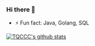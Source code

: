 ### Hi there 👋


- ⚡ Fun fact: Java, Golang, SQL

[![TQCCC's github stats](https://github-readme-stats.vercel.app/api?username=TQCCC)](https://github.com/TQCCC)

<!--
**TQCCC/TQCCC** is a ✨ _special_ ✨ repository because its `README.md` (this file) appears on your GitHub profile.

Here are some ideas to get you started:

- 🔭 I’m currently working on ...
- 🌱 I’m currently learning ...
- 👯 I’m looking to collaborate on ...
- 🤔 I’m looking for help with ...
- 💬 Ask me about ...
- 📫 How to reach me: ...
- 😄 Pronouns: ...
-->
